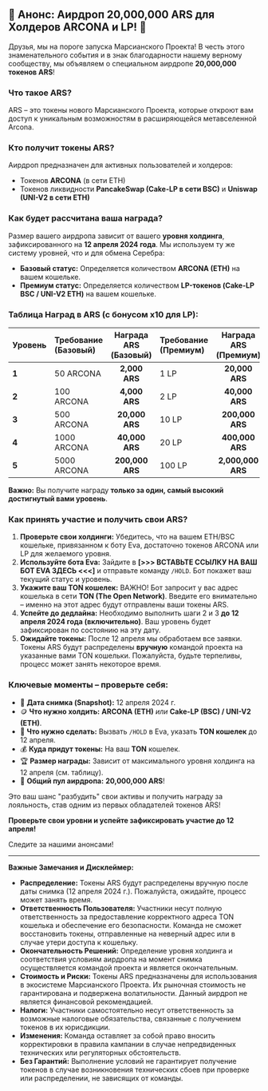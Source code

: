 ## 🚀 Анонс: Аирдроп 20,000,000 ARS для Холдеров ARCONA и LP! 🚀

Друзья, мы на пороге запуска Марсианского Проекта! В честь этого знаменательного события и в знак благодарности нашему верному сообществу, мы объявляем о специальном аирдропе **20,000,000 токенов ARS**!

### Что такое ARS?

ARS – это токены нового Марсианского Проекта, которые откроют вам доступ к уникальным возможностям в расширяющейся метавселенной Arcona.

### Кто получит токены ARS?

Аирдроп предназначен для активных пользователей и холдеров:
*   Токенов **ARCONA** (в сети ETH)
*   Токенов ликвидности **PancakeSwap (Cake-LP в сети BSC)** и **Uniswap (UNI-V2 в сети ETH)**

### Как будет рассчитана ваша награда?

Размер вашего аирдропа зависит от вашего **уровня холдинга**, зафиксированного на **12 апреля 2024 года**. Мы используем ту же систему уровней, что и для обмена Серебра:

*   **Базовый статус:** Определяется количеством **ARCONA (ETH)** на вашем кошельке.
*   **Премиум статус:** Определяется количеством **LP-токенов (Cake-LP BSC / UNI-V2 ETH)** на вашем кошельке.

### Таблица Наград в ARS (с бонусом x10 для LP):

| Уровень | Требование (Базовый) | Награда ARS (Базовый) | Требование (Премиум) | Награда ARS (Премиум) |
| :------ | :--------------------- | :--------------------: | :--------------------- | :--------------------: |
| **1**   | 50 ARCONA              |    **2,000 ARS**       | 1 LP                   |    **20,000 ARS**      |
| **2**   | 100 ARCONA             |    **4,000 ARS**       | 2 LP                   |    **40,000 ARS**      |
| **3**   | 500 ARCONA             |   **20,000 ARS**       | 10 LP                  |   **200,000 ARS**      |
| **4**   | 1000 ARCONA            |   **40,000 ARS**       | 20 LP                  |   **400,000 ARS**      |
| **5**   | 5000 ARCONA            |  **200,000 ARS**       | 100 LP                 | **2,000,000 ARS**      |

**Важно:** Вы получите награду **только за один, самый высокий достигнутый вами уровень**.

### Как принять участие и получить свои ARS?

1.  **Проверьте свои холдинги:** Убедитесь, что на вашем ETH/BSC кошельке, привязанном к боту Eva, достаточно токенов ARCONA или LP для желаемого уровня.
2.  **Используйте бота Eva:** Зайдите в **[>>> ВСТАВЬТЕ ССЫЛКУ НА ВАШ БОТ EVA ЗДЕСЬ <<<]** и отправьте команду `/HOLD`. Бот покажет ваш текущий статус и уровень.
3.  **Укажите ваш TON кошелек:** ВАЖНО! Бот запросит у вас адрес кошелька в сети **TON (The Open Network)**. Введите его внимательно – именно на этот адрес будут отправлены ваши токены ARS.
4.  **Успейте до дедлайна:** Необходимо выполнить шаги 2 и 3 **до 12 апреля 2024 года (включительно)**. Ваш уровень будет зафиксирован по состоянию на эту дату.
5.  **Ожидайте токены:** После 12 апреля мы обработаем все заявки. Токены ARS будут распределены **вручную** командой проекта на указанные вами TON кошельки. Пожалуйста, будьте терпеливы, процесс может занять некоторое время.

### Ключевые моменты – проверьте себя:

*   📅 **Дата снимка (Snapshot):** 12 апреля 2024 г.
*   🪙 **Что нужно холдить:** **ARCONA (ETH)** *или* **Cake-LP (BSC) / UNI-V2 (ETH)**.
*   🤖 **Что нужно сделать:** Вызвать `/HOLD` в Eva, указать **TON кошелек** до 12 апреля.
*   💰 **Куда придут токены:** На ваш **TON** кошелек.
*   🏆 **Размер награды:** Зависит от максимального уровня холдинга на 12 апреля (см. таблицу).
*   🎁 **Общий пул аирдропа:** **20,000,000 ARS**!

Это ваш шанс "разбудить" свои активы и получить награду за лояльность, став одним из первых обладателей токенов ARS!

**Проверьте свои уровни и успейте зафиксировать участие до 12 апреля!**

Следите за нашими анонсами!

---
**Важные Замечания и Дисклеймер:**

*   **Распределение:** Токены ARS будут распределены вручную после даты снимка (12 апреля 2024 г.). Пожалуйста, ожидайте, процесс может занять время.
*   **Ответственность Пользователя:** Участники несут полную ответственность за предоставление корректного адреса TON кошелька и обеспечение его безопасности. Команда не сможет восстановить токены, отправленные на неверный адрес или в случае утери доступа к кошельку.
*   **Окончательность Решений:** Определение уровня холдинга и соответствия условиям аирдропа на момент снимка осуществляется командой проекта и является окончательным.
*   **Стоимость и Риски:** Токены ARS предназначены для использования в экосистеме Марсианского Проекта. Их рыночная стоимость не гарантирована и подвержена волатильности. Данный аирдроп не является финансовой рекомендацией.
*   **Налоги:** Участники самостоятельно несут ответственность за возможные налоговые обязательства, связанные с получением токенов в их юрисдикции.
*   **Изменения:** Команда оставляет за собой право вносить корректировки в правила кампании в случае непредвиденных технических или регуляторных обстоятельств.
*   **Без Гарантий:** Выполнение условий не гарантирует получение токенов в случае возникновения технических сбоев при проверке или распределении, не зависящих от команды.

